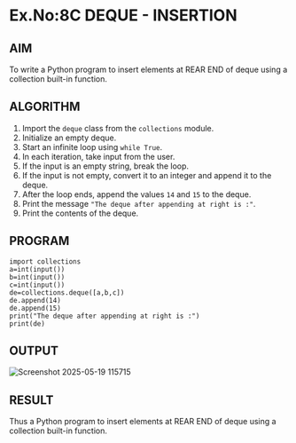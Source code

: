 # Ex.No:8C DEQUE - INSERTION


## AIM  
To write a Python program to insert elements at REAR END of deque using a collection built-in function.


## ALGORITHM  

1. Import the `deque` class from the `collections` module.  
2. Initialize an empty deque.  
3. Start an infinite loop using `while True`.  
4. In each iteration, take input from the user.  
5. If the input is an empty string, break the loop.  
6. If the input is not empty, convert it to an integer and append it to the deque.  
7. After the loop ends, append the values `14` and `15` to the deque.  
8. Print the message `"The deque after appending at right is :"`.  
9. Print the contents of the deque.  


## PROGRAM  

```
import collections
a=int(input())
b=int(input())
c=int(input())
de=collections.deque([a,b,c])
de.append(14)
de.append(15)
print("The deque after appending at right is :")
print(de)
```

## OUTPUT
![Screenshot 2025-05-19 115715](https://github.com/user-attachments/assets/7c65accd-de25-4b81-ae81-2a6207bceed9)

## RESULT
Thus a Python program to insert elements at REAR END of deque using a collection built-in function.

